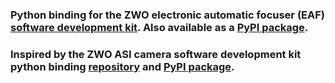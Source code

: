 ### Python binding for the ZWO electronic automatic focuser (EAF) [software development kit](https://www.zwoastro.com/software/). Also available as a [PyPI package](https://pypi.org/project/zwoeafpy/).
### Inspired by the ZWO ASI camera software development kit python binding [repository](https://github.com/python-zwoasi/python-zwoasi) and [PyPI package](https://pypi.org/project/zwoasi).

